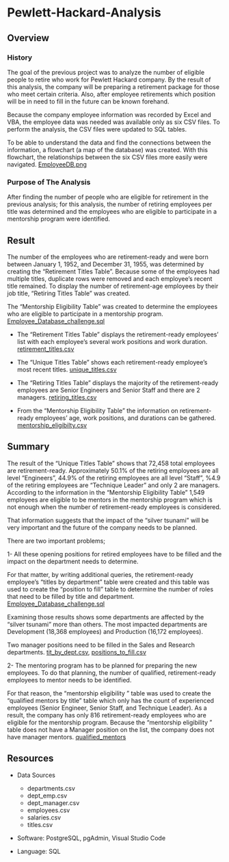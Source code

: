 # Pewlett-Hackard-Analysis

## Overview 

### History

The goal of the previous project was to analyze the number of eligible people to retire who work for Pewlett Hackard company. By the result of this analysis, the company will be preparing a retirement package for those who meet certain criteria. Also, after employee retirements which position will be in need to fill in the future can be known forehand. 

Because the company employee information was recorded by Excel and VBA, the employee data was needed was available only as six CSV files. To perform the analysis, the CSV files were updated to SQL tables.

To be able to understand the data and find the connections between the information, a flowchart  (a map of the database) was created. With this flowchart, the relationships between the six CSV files more easily were navigated. [EmployeeDB.png](https://github.com/duygusimsek/Pewlett-Hackard-Analysis/blob/main/EmployeeDB.png)

### Purpose of The Analysis

After finding the number of people who are eligible for retirement in the previous analysis; for this analysis, the number of retiring employees per title was determined and the employees who are eligible to participate in a mentorship program were identified. 

## Result

The number of the employees who are retirement-ready and were born between January 1, 1952, and December 31, 1955, was determined by creating the “Retirement Titles Table”.  Because some of the employees had multiple titles, duplicate rows were removed and each employee’s recent title remained. To display the number of retirement-age employees by their job title, “Retiring Titles Table” was created. 

The “Mentorship Eligibility Table” was created to determine the employees who are eligible to participate in a mentorship program. [Employee_Database_challenge.sql](https://github.com/duygusimsek/Pewlett-Hackard-Analysis/blob/main/Queries/Employee_Database_challenge.sql%20)

* The “Retirement Titles Table” displays the retirement-ready employees’ list with each employee’s several work positions and work duration. [retirement_titles.csv](https://github.com/duygusimsek/Pewlett-Hackard-Analysis/blob/main/Data_csv/retirement_titles.csv)

* The “Unique Titles Table” shows each retirement-ready employee’s most recent titles. [unique_titles.csv](https://github.com/duygusimsek/Pewlett-Hackard-Analysis/blob/main/Data_csv/unique_titles.csv)

* The “Retiring Titles Table” displays the majority of the retirement-ready employees are Senior Engineers and Senior Staff and there are 2 managers. [retiring_titles.csv](https://github.com/duygusimsek/Pewlett-Hackard-Analysis/blob/main/Data_csv/retiring_titles.csv)

* From the “Mentorship Eligibility Table” the information on retirement-ready employees’ age, work positions, and durations can be gathered. [mentorship_eligibilty.csv](https://github.com/duygusimsek/Pewlett-Hackard-Analysis/blob/main/Data_csv/mentorship_eligibilty.csv)

## Summary
 
The result of the “Unique Titles Table” shows that  72,458 total employees are retirement-ready. Approximately 50.1% of the retiring employees are all level “Engineers”, 44.9% of the retiring employees are all level “Staff”, %4.9 of the retiring employees are “Technique Leader” and only 2 are managers. According to the information in the “Mentorship Eligibility Table” 1,549 employees are eligible to be mentors in the mentorship program which is not enough when the number of retirement-ready employees is considered. 

That information suggests that the impact of the “silver tsunami” will be very important and the future of the company needs to be planned. 

There are two important problems;

1- All these opening positions for retired employees have to be filled and the impact on the department needs to determine. 

For that matter, by writing additional queries, the retirement-ready employee’s “titles by department” table were created and this table was used to create the “position to fill” table to determine the number of roles that need to be filled by title and department. [Employee_Database_challenge.sql](https://github.com/duygusimsek/Pewlett-Hackard-Analysis/blob/main/Queries/Employee_Database_challenge.sql%20)

Examining those results shows some departments are affected by the “silver tsunami” more than others. The most impacted departments are Development (18,368 employees) and Production (16,172 employees).  

Two manager positions need to be filled in the Sales and Research departments. 
[tit_by_dept.csv](https://github.com/duygusimsek/Pewlett-Hackard-Analysis/blob/main/Data_csv/tit_by_dept.csv), 
[positions_to_fill.csv](https://github.com/duygusimsek/Pewlett-Hackard-Analysis/blob/main/Data_csv/positions_to_fill.csv)


2- The mentoring program has to be planned for preparing the new employees. To do that planning, the number of qualified, retirement-ready employees to mentor needs to be identified. 

For that reason, the “mentorship eligibility ” table was used to create the “qualified mentors by title” table which only has the count of experienced employees (Senior Engineer, Senior Staff, and Technique Leader). As a result, the company has only 816 retirement-ready employees who are eligible for the mentorship program. Because the “mentorship eligibility ” table does not have a Manager position on the list, the company does not have manager mentors. [qualified_mentors](https://github.com/duygusimsek/Pewlett-Hackard-Analysis/blob/main/Data_csv/qualified_mentors_bytitle.csv)



## Resources

* Data Sources
    * departments.csv
    * dept_emp.csv
    * dept_manager.csv
    * employees.csv
    * salaries.csv
    * titles.csv 

* Software: PostgreSQL, pgAdmin, Visual Studio Code 
* Language: SQL
